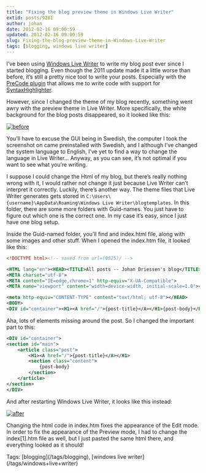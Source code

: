 ```yaml
---
title: "Fixing the blog preview theme in Windows Live Writer"
extid: posts/9281
author: johan
date: 2012-02-16 09:00:59
updated: 2012-02-16 09:00:59
slug: Fixing-the-blog-preview-theme-in-Windows-Live-Writer
tags: [blogging, windows live writer]
---
```


I’ve been using [Windows Live Writer](http://explore.live.com/windows-live-essentials-other-programs?T1=t5) to write my blog post ever since I started blogging. Even though the 2011 update made it a little worse than before, it’s still a pretty nice tool to write your posts. Especially with the [PreCode plugin](http://precode.codeplex.com/) that allows me to write code with support for [SyntaxHighlighter](http://alexgorbatchev.com/SyntaxHighlighter/).

However, since I changed the theme of my blog recently, something went awry with the preview theme in Live Writer. More specifically, the white background for the blog posts disappeared, so it looked like this:

[![before](/images/Windows-Live-Writer/9d9296b0015a_7A42/before_thumb.png "before")](/images/Windows-Live-Writer/9d9296b0015a_7A42/before_2.png)

You’ll have to excuse the GUI being in Swedish, the computer I took the screenshot on came preinstalled with Swedish, and I although I’ve changed the system language to English, I’ve yet to find a way to change the language in Live Writer… Anyway, as you can see, it’s not optimal if you want to see what you’re writing. 

I suppose I could change the Html of my blog, but there’s really nothing wrong with it, I would rather not change it just because Live Writer can’t interpret it correctly. Luckily, there’s another way. The theme files that Live Writer generates gets stored in `C:\Users\{username}\AppData\Roaming\Windows Live Writer\blogtemplates`. In this folder, there are some more folders with Guid-names. You just have to figure out which one is the correct one. In my case it’s easy, since I just have one blog setup.

Inside the Guid-named folder, you’ll find and index.html file, along with some images and other stuff. When I opened the index.htm file, it looked like this:


``` xml 
<!DOCTYPE html><!-- saved from url=(0025)/ -->

<HTML lang="en"><HEAD><TITLE>All posts -- Johan Driessen's blog</TITLE>
<META charset="utf-8">
<META content="IE=edge,chrome=1" http-equiv="X-UA-Compatible">
<META name="viewport" content="width=device-width, initial-scale=1.0"><LINK title="Johan Driessen's blog (RSS)" rel="alternate" type="application/rss+xml" href="/feed/rss/"><LINK title="Johan Driessen's blog (Atom)" rel="alternate" type="application/atom+xml" href="/feed/atom/"><LINK title="RSD" rel="EditURI" type="application/rsd+xml" href="/rsd.xml"><LINK rel="icon" type="image/gif" href="/favicon.ico"><LINK rel="stylesheet" type="text/css" href="file:///C:/Users/jdr1/AppData/Roaming/Windows Live Writer/blogtemplates/3bd255a5-c119-4680-b880-561c5d8efdbd/8e466ec1-3cf5-4403-8f5c-96137b8aa6d3/combined_92C867FD2A8F31A0C.css"><LINK rel="stylesheet" href="file:///C:/Users/jdr1/AppData/Roaming/Windows Live Writer/blogtemplates/3bd255a5-c119-4680-b880-561c5d8efdbd/8e466ec1-3cf5-4403-8f5c-96137b8aa6d3/SmallScreen.css">

<meta http-equiv="CONTENT-TYPE" content="text/html; utf-8"></HEAD>
<BODY>
<DIV id="container"><H1><A href="/">{post-title}</A></H1>{post-body}</DIV></BODY></HTML>

```



Aha, lots of elements missing around the post. So I changed the important part to this:


``` xml 
<DIV id="container">
<section id="main">
    <article class="post">
        <H1><A href="/">{post-title}</A></H1>
        <section class="content">
            {post-body}
        </section>
    </article>
</section>
</DIV>

```



And after restarting Windows Live Writer, it looks like this instead:

[![after](/images/Windows-Live-Writer/9d9296b0015a_7A42/after_thumb.png "after")](/images/Windows-Live-Writer/9d9296b0015a_7A42/after_2.png)

Changing the html code in index.htm fixes the appearance of the Edit mode. In order to fix the appearance of the Preview mode, I had to change the index[1].htm file as well, but I just pasted the same html there, and everything looked as it should!
<div style="margin: 0px; padding: 0px; float: none; display: inline;" id="scid:0767317B-992E-4b12-91E0-4F059A8CECA8:3c0dd7ba-2d11-4c47-83a3-bed3aa894974" class="wlWriterEditableSmartContent">Tags: [blogging](/tags/blogging), [windows live writer](/tags/windows+live+writer)</div>
